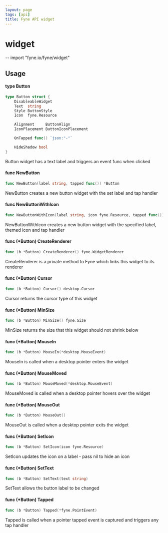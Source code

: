 ```yaml
---
layout: page
tags: [api]
title: Fyne API widget
---
```


# widget
--
    import "fyne.io/fyne/widget"

## Usage

#### type Button

```go
type Button struct {
	DisableableWidget
	Text  string
	Style ButtonStyle
	Icon  fyne.Resource

	Alignment     ButtonAlign
	IconPlacement ButtonIconPlacement

	OnTapped func() `json:"-"`

	HideShadow bool
}
```

Button widget has a text label and triggers an event func when clicked

#### func  NewButton

```go
func NewButton(label string, tapped func()) *Button
```
NewButton creates a new button widget with the set label and tap handler

#### func  NewButtonWithIcon

```go
func NewButtonWithIcon(label string, icon fyne.Resource, tapped func()) *Button
```
NewButtonWithIcon creates a new button widget with the specified label, themed
icon and tap handler

#### func (*Button) CreateRenderer

```go
func (b *Button) CreateRenderer() fyne.WidgetRenderer
```
CreateRenderer is a private method to Fyne which links this widget to its
renderer

#### func (*Button) Cursor

```go
func (b *Button) Cursor() desktop.Cursor
```
Cursor returns the cursor type of this widget

#### func (*Button) MinSize

```go
func (b *Button) MinSize() fyne.Size
```
MinSize returns the size that this widget should not shrink below

#### func (*Button) MouseIn

```go
func (b *Button) MouseIn(*desktop.MouseEvent)
```
MouseIn is called when a desktop pointer enters the widget

#### func (*Button) MouseMoved

```go
func (b *Button) MouseMoved(*desktop.MouseEvent)
```
MouseMoved is called when a desktop pointer hovers over the widget

#### func (*Button) MouseOut

```go
func (b *Button) MouseOut()
```
MouseOut is called when a desktop pointer exits the widget

#### func (*Button) SetIcon

```go
func (b *Button) SetIcon(icon fyne.Resource)
```
SetIcon updates the icon on a label - pass nil to hide an icon

#### func (*Button) SetText

```go
func (b *Button) SetText(text string)
```
SetText allows the button label to be changed

#### func (*Button) Tapped

```go
func (b *Button) Tapped(*fyne.PointEvent)
```
Tapped is called when a pointer tapped event is captured and triggers any tap
handler
